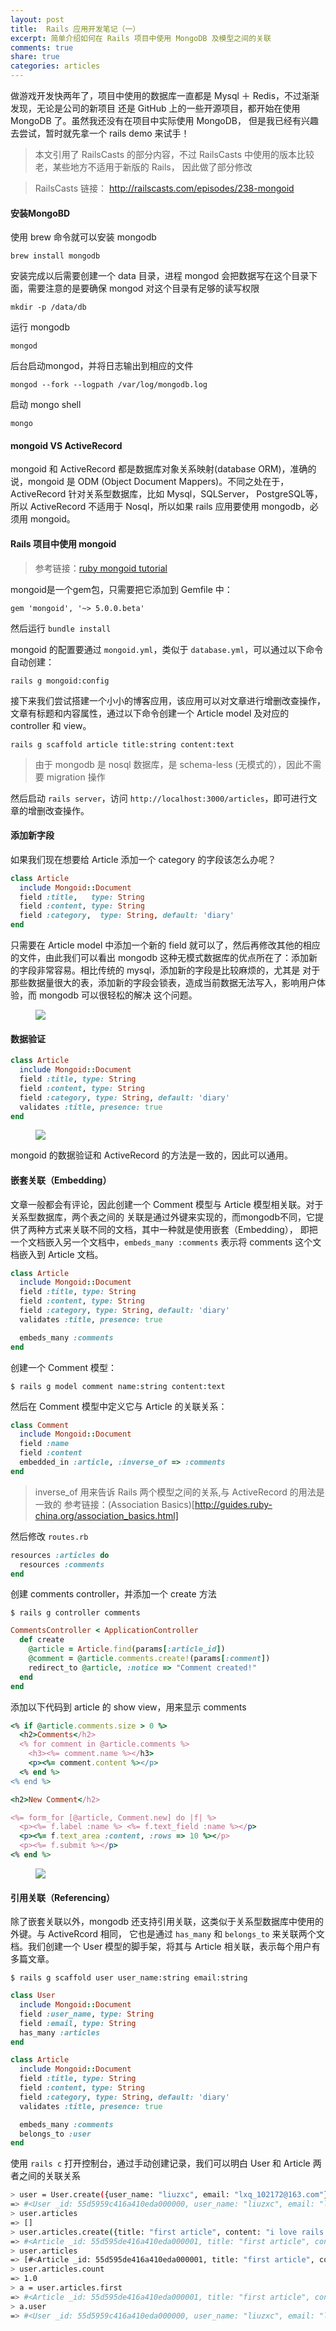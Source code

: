 ```yaml
---
layout: post
title:  Rails 应用开发笔记（一）
excerpt: 简单介绍如何在 Rails 项目中使用 MongoDB 及模型之间的关联
comments: true
share: true
categories: articles
---
```


做游戏开发快两年了，项目中使用的数据库一直都是 Mysql ＋ Redis，不过渐渐发现，无论是公司的新项目
还是 GitHub 上的一些开源项目，都开始在使用 MongoDB 了。虽然我还没有在项目中实际使用 MongoDB，
但是我已经有兴趣去尝试，暂时就先拿一个 rails demo 来试手！

> 本文引用了 RailsCasts 的部分内容，不过 RailsCasts 中使用的版本比较老，某些地方不适用于新版的
Rails， 因此做了部分修改

> RailsCasts 链接： http://railscasts.com/episodes/238-mongoid


#### 安装MongoBD

使用 brew 命令就可以安装 mongodb

`brew install mongodb`

安装完成以后需要创建一个 data 目录，进程 mongod 会把数据写在这个目录下面，需要注意的是要确保 mongod
对这个目录有足够的读写权限

`mkdir -p /data/db`

运行 mongodb

`mongod`

后台启动mongod，并将日志输出到相应的文件

`mongod --fork --logpath /var/log/mongodb.log`

启动 mongo shell

`mongo`

#### mongoid VS ActiveRecord

mongoid 和 ActiveRecord 都是数据库对象关系映射(database ORM)，准确的说，mongoid 是 ODM
(Object Document Mappers)。不同之处在于，ActiveRecord 针对关系型数据库，比如 Mysql，SQLServer，
PostgreSQL等，所以 ActiveRecord 不适用于 Nosql，所以如果 rails 应用要使用 mongodb，必须用 mongoid。

#### Rails 项目中使用 mongoid

> 参考链接：[ruby mongoid tutorial](http://docs.mongodb.org/ecosystem/tutorial/ruby-mongoid-tutorial/#ruby-mongoid-tutorial)

mongoid是一个gem包，只需要把它添加到 Gemfile 中：

`gem 'mongoid', '~> 5.0.0.beta'`

然后运行 `bundle install`

mongoid 的配置要通过 `mongoid.yml`，类似于 `database.yml`，可以通过以下命令自动创建：

`rails g mongoid:config`

接下来我们尝试搭建一个小小的博客应用，该应用可以对文章进行增删改查操作，文章有标题和内容属性，通过以下命令创建一个 Article model 及对应的 controller 和 view。

`rails g scaffold article title:string content:text`

 > 由于 mongodb 是 nosql 数据库，是 schema-less (无模式的），因此不需要 migration 操作

然后启动 `rails server`，访问 `http://localhost:3000/articles`，即可进行文章的增删改查操作。

#### 添加新字段

如果我们现在想要给 Article 添加一个 category 的字段该怎么办呢？

```ruby
class Article
  include Mongoid::Document
  field :title,   type: String
  field :content, type: String
  field :category,  type: String, default: 'diary'
end
```

只需要在 Article model 中添加一个新的 field 就可以了，然后再修改其他的相应的文件，由此我们可以看出 mongodb
这种无模式数据库的优点所在了：添加新的字段非常容易。相比传统的 mysql，添加新的字段是比较麻烦的，尤其是
对于那些数据量很大的表，添加新的字段会锁表，造成当前数据无法写入，影响用户体验，而 mongodb 可以很轻松的解决
这个问题。

<figure>
    <img src="/images/20150814-01.png">
</figure>

#### 数据验证

```ruby
class Article
  include Mongoid::Document
  field :title, type: String
  field :content, type: String
  field :category, type: String, default: 'diary'
  validates :title, presence: true
end
```

<figure>
    <img src="/images/20150814-02.png">
</figure>

mongoid 的数据验证和 ActiveRecord 的方法是一致的，因此可以通用。

#### 嵌套关联（Embedding）

文章一般都会有评论，因此创建一个 Comment 模型与 Article 模型相关联。对于关系型数据库，两个表之间的
关联是通过外键来实现的，而mongodb不同，它提供了两种方式来关联不同的文档，其中一种就是使用嵌套（Embedding），
即把一个文档嵌入另一个文档中，`embeds_many :comments` 表示将 comments 这个文档嵌入到 Article 文档。

```ruby
class Article
  include Mongoid::Document
  field :title, type: String
  field :content, type: String
  field :category, type: String, default: 'diary'
  validates :title, presence: true

  embeds_many :comments
end
```

创建一个 Comment 模型：

`$ rails g model comment name:string content:text`

然后在 Comment 模型中定义它与 Article 的关联关系：

```ruby
class Comment
  include Mongoid::Document
  field :name
  field :content
  embedded_in :article, :inverse_of => :comments
end
```

> inverse_of 用来告诉 Rails 两个模型之间的关系,与 ActiveRecord 的用法是一致的
> 参考链接：(Association Basics)[http://guides.ruby-china.org/association_basics.html]

然后修改 `routes.rb`

```ruby
resources :articles do
  resources :comments
end
```

创建 comments controller，并添加一个 create 方法

`$ rails g controller comments`

```ruby
CommentsController < ApplicationController
  def create
    @article = Article.find(params[:article_id])
    @comment = @article.comments.create!(params[:comment])
    redirect_to @article, :notice => "Comment created!"
  end
end
```

添加以下代码到 article 的 show view，用来显示 comments

```ruby
<% if @article.comments.size > 0 %>
  <h2>Comments</h2>
  <% for comment in @article.comments %>
    <h3><%= comment.name %></h3>
    <p><%= comment.content %></p>
  <% end %>
<% end %>

<h2>New Comment</h2>

<%= form_for [@article, Comment.new] do |f| %>
  <p><%= f.label :name %> <%= f.text_field :name %></p>
  <p><%= f.text_area :content, :rows => 10 %></p>
  <p><%= f.submit %></p>
<% end %>
```

<figure>
    <img src="/images/20150814-03.png">
</figure>

#### 引用关联（Referencing）

除了嵌套关联以外，mongodb 还支持引用关联，这类似于关系型数据库中使用的外键。与 ActiveRcord 相同，
它也是通过 `has_many` 和 `belongs_to` 来关联两个文档。我们创建一个 User 模型的脚手架，将其与 Article
相关联，表示每个用户有多篇文章。

`$ rails g scaffold user user_name:string email:string`

```ruby
class User
  include Mongoid::Document
  field :user_name, type: String
  field :email, type: String
  has_many :articles
end

class Article
  include Mongoid::Document
  field :title, type: String
  field :content, type: String
  field :category, type: String, default: 'diary'
  validates :title, presence: true

  embeds_many :comments
  belongs_to :user
end
```

使用 `rails c` 打开控制台，通过手动创建记录，我们可以明白 User 和 Article 两者之间的关联关系

```sh
> user = User.create({user_name: "liuzxc", email: "lxq_102172@163.com"})
=> #<User _id: 55d5959c416a410eda000000, user_name: "liuzxc", email: "lxq_102172@163.com">
> user.articles
=> []
> user.articles.create({title: "first article", content: "i love rails!", category: "rails"})
=> #<Article _id: 55d595de416a410eda000001, title: "first article", content: "i love rails!", category: "rails", user_id: BSON::ObjectId('55d5959c416a410eda000000')>
> user.articles
=> [#<Article _id: 55d595de416a410eda000001, title: "first article", content: "i love rails!", category: "rails", user_id: BSON::ObjectId('55d5959c416a410eda000000')>]
> user.articles.count
=> 1.0
> a = user.articles.first
=> #<Article _id: 55d595de416a410eda000001, title: "first article", content: "i love rails!", category: "rails", user_id: BSON::ObjectId('55d5959c416a410eda000000')>
> a.user
=> #<User _id: 55d5959c416a410eda000000, user_name: "liuzxc", email: "lxq_102172@163.com">
```